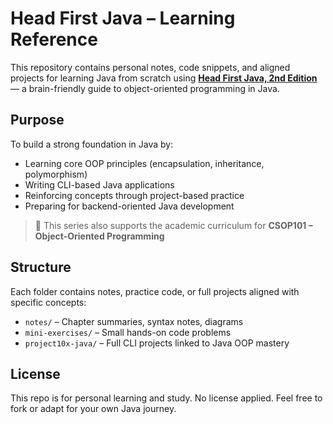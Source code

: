 # Head First Java – Learning Reference

This repository contains personal notes, code snippets, and aligned projects for learning Java from scratch using [**Head First Java, 2nd Edition**](https://www.oreilly.com/library/view/head-first-java/0596009208/) — a brain-friendly guide to object-oriented programming in Java.

## Purpose

To build a strong foundation in Java by:

* Learning core OOP principles (encapsulation, inheritance, polymorphism)
* Writing CLI-based Java applications
* Reinforcing concepts through project-based practice
* Preparing for backend-oriented Java development

> 📘 This series also supports the academic curriculum for **CSOP101 – Object-Oriented Programming**

## Structure

Each folder contains notes, practice code, or full projects aligned with specific concepts:

* `notes/` – Chapter summaries, syntax notes, diagrams
* `mini-exercises/` – Small hands-on code problems
* `project10x-java/` – Full CLI projects linked to Java OOP mastery

## License

This repo is for personal learning and study. No license applied.
Feel free to fork or adapt for your own Java journey.